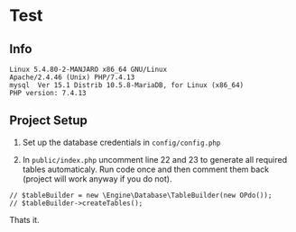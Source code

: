 # Test

## Info

    Linux 5.4.80-2-MANJARO x86_64 GNU/Linux
    Apache/2.4.46 (Unix) PHP/7.4.13
    mysql  Ver 15.1 Distrib 10.5.8-MariaDB, for Linux (x86_64)
    PHP version: 7.4.13

## Project Setup

1) Set up the database credentials in `config/config.php`

2) In `public/index.php` uncomment line 22 and 23 to generate all required tables automaticaly. Run code once and then comment them back (project will work anyway if you do not).
```
// $tableBuilder = new \Engine\Database\TableBuilder(new OPdo());
// $tableBuilder->createTables();
```

Thats it.
